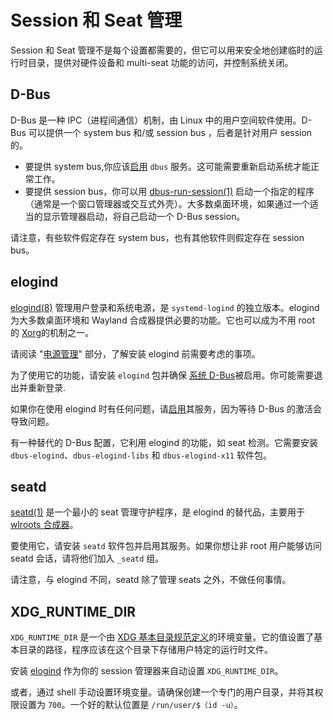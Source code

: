 # Session 和 Seat 管理

Session 和 Seat 管理不是每个设置都需要的，但它可以用来安全地创建临时的运行时目录，提供对硬件设备和 multi-seat 功能的访问，并控制系统关闭。


## D-Bus

D-Bus 是一种 IPC（进程间通信）机制，由 Linux 中的用户空间软件使用。D-Bus 可以提供一个 system bus 和/或 session bus ，后者是针对用户 session 的。

- 要提供 system bus,你应该[启用](./services/index.md) `dbus` 服务。这可能需要重新启动系统才能正常工作。 
- 要提供 session bus，你可以用 [dbus-run-session(1)](https://man.voidlinux.org/dbus-run-session.1) 启动一个指定的程序（通常是一个窗口管理器或交互式外壳）。大多数桌面环境，如果通过一个适当的显示管理器启动，将自己启动一个 D-Bus session。

请注意，有些软件假定存在 system bus，也有其他软件则假定存在 session bus。

## elogind

[elogind(8)](https://man.voidlinux.org/elogind.8) 管理用户登录和系统电源，是 `systemd-logind` 的独立版本。elogind 为大多数桌面环境和 Wayland 合成器提供必要的功能。它也可以成为不用 root 的 [Xorg](./graphical-session/xorg.md)的机制之一。

请阅读 "[电源管理](./power-management.md)" 部分，了解安装 elogind 前需要考虑的事项。

为了使用它的功能，请安装 `elogind` 包并确保 [系统 D-Bus](#d-bus)被启用。你可能需要退出并重新登录.

如果你在使用 elogind 时有任何问题，请[启用](./services/index.md)其服务，因为等待 D-Bus 的激活会导致问题。

有一种替代的 D-Bus 配置，它利用 elogind 的功能，如 seat 检测。它需要安装 `dbus-elogind`、`dbus-elogind-libs` 和 `dbus-elogind-x11` 软件包。

## seatd

[seatd(1)](https://man.voidlinux.org/seatd.1)  是一个最小的 seat 管理守护程序，是 elogind 的替代品，主要用于 [wlroots 合成器](./graphical-session/wayland.md#standalone-compositors)。

要使用它，请安装 `seatd` 软件包并启用其服务。如果你想让非 root 用户能够访问 seatd 会话，请将他们加入 `_seatd` 组。

请注意，与 elogind 不同，seatd 除了管理 seats 之外，不做任何事情。


## XDG_RUNTIME_DIR

`XDG_RUNTIME_DIR` 是一个由 [XDG 基本目录规范定义](https://specifications.freedesktop.org/basedir-spec/basedir-spec-latest.html)的环境变量。它的值设置了基本目录的路径，程序应该在这个目录下存储用户特定的运行时文件。

安装 [elogind](#elogind) 作为你的 session 管理器来自动设置 `XDG_RUNTIME_DIR`。

或者，通过 shell 手动设置环境变量。请确保创建一个专门的用户目录，并将其权限设置为 `700`。一个好的默认位置是 `/run/user/$（id -u）`。
